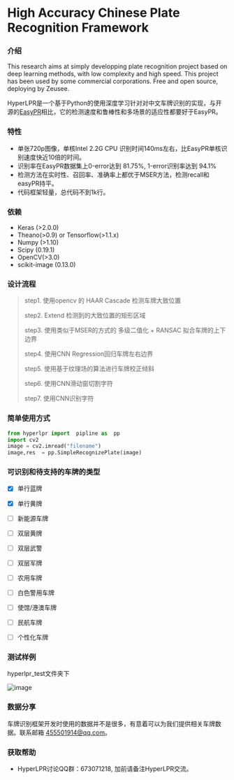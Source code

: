 # High Accuracy Chinese Plate Recognition Framework

### 介绍
This research aims at simply developping plate recognition project based on deep learning methods, with low complexity and high speed. This 
project has been used by some commercial corporations. Free and open source, deploying by Zeusee. 

HyperLPR是一个基于Python的使用深度学习针对对中文车牌识别的实现，与开源的[EasyPR](https://github.com/liuruoze/EasyPR)相比，它的检测速度和鲁棒性和多场景的适应性都要好于EasyPR。


### 特性

+ 单张720p图像，单核Intel 2.2G CPU 识别时间140ms左右，比EasyPR单核识别速度快近10倍的时间。
+ 识别率在EasyPR数据集上0-error达到 81.75%, 1-error识别率达到 94.1%
+ 检测方法在实时性、召回率、准确率上都优于MSER方法，检测recall和easyPR持平。
+ 代码框架轻量，总代码不到1k行。

### 依赖

+ Keras (>2.0.0)
+ Theano(>0.9) or Tensorflow(>1.1.x)
+ Numpy (>1.10)
+ Scipy (0.19.1)
+ OpenCV(>3.0)
+ scikit-image (0.13.0)

### 设计流程

> step1. 使用opencv 的 HAAR Cascade 检测车牌大致位置 
>
> step2. Extend 检测到的大致位置的矩形区域
>
> step3. 使用类似于MSER的方式的 多级二值化 + RANSAC 拟合车牌的上下边界
>
> step4. 使用CNN Regression回归车牌左右边界
>
> step5. 使用基于纹理场的算法进行车牌校正倾斜
>
> step6. 使用CNN滑动窗切割字符
>
> step7. 使用CNN识别字符

### 简单使用方式

```python
from hyperlpr import  pipline as  pp
import cv2
image = cv2.imread("filename")
image,res  = pp.SimpleRecognizePlate(image)
```
### 可识别和待支持的车牌的类型

- [x] 单行蓝牌
- [x] 单行黄牌
- [ ] 新能源车牌
- [ ] 双层黄牌
- [ ] 双层武警
- [ ] 双层军牌
- [ ] 农用车牌
- [ ] 白色警用车牌
- [ ] 使馆/港澳车牌
- [ ] 民航车牌
- [ ] 个性化车牌



### 测试样例

hyperlpr_test文件夹下

![image](./demo_images/test.png)


### 数据分享

车牌识别框架开发时使用的数据并不是很多，有意着可以为我们提供相关车牌数据。联系邮箱 455501914@qq.com。

### 获取帮助

+ HyperLPR讨论QQ群：673071218, 加前请备注HyperLPR交流。
